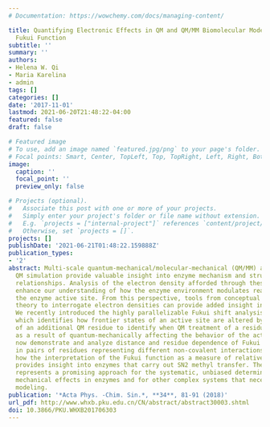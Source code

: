 ```yaml
---
# Documentation: https://wowchemy.com/docs/managing-content/

title: Quantifying Electronic Effects in QM and QM/MM Biomolecular Modeling with the
  Fukui Function
subtitle: ''
summary: ''
authors:
- Helena W. Qi
- Maria Karelina
- admin
tags: []
categories: []
date: '2017-11-01'
lastmod: 2021-06-20T21:48:22-04:00
featured: false
draft: false

# Featured image
# To use, add an image named `featured.jpg/png` to your page's folder.
# Focal points: Smart, Center, TopLeft, Top, TopRight, Left, Right, BottomLeft, Bottom, BottomRight.
image:
  caption: ''
  focal_point: ''
  preview_only: false

# Projects (optional).
#   Associate this post with one or more of your projects.
#   Simply enter your project's folder or file name without extension.
#   E.g. `projects = ["internal-project"]` references `content/project/deep-learning/index.md`.
#   Otherwise, set `projects = []`.
projects: []
publishDate: '2021-06-21T01:48:22.159888Z'
publication_types:
- '2'
abstract: Multi-scale quantum-mechanical/molecular-mechanical (QM/MM) and large-scale
  QM simulation provide valuable insight into enzyme mechanism and structure-property
  relationships. Analysis of the electron density afforded through these methods can
  enhance our understanding of how the enzyme environment modulates reactivity at
  the enzyme active site. From this perspective, tools from conceptual density functional
  theory to interrogate electron densities can provide added insight into enzyme function.
  We recently introduced the highly parallelizable Fukui shift analysis (FSA) method,
  which identifies how frontier states of an active site are altered by the presence
  of an additional QM residue to identify when QM treatment of a residue is essential
  as a result of quantum-mechanically affecting the behavior of the active site. We
  now demonstrate and analyze distance and residue dependence of Fukui function shifts
  in pairs of residues representing different non-covalent interactions. We also show
  how the interpretation of the Fukui function as a measure of relative nucleophilicity
  provides insight into enzymes that carry out SN2 methyl transfer. The FSA method
  represents a promising approach for the systematic, unbiased determination of quantum
  mechanical effects in enzymes and for other complex systems that necessitate multi-scale
  modeling.
publication: '*Acta Phys. -Chim. Sin.*, **34**, 81-91 (2018)'
url_pdf: http://www.whxb.pku.edu.cn/CN/abstract/abstract30003.shtml
doi: 10.3866/PKU.WHXB201706303
---
```

